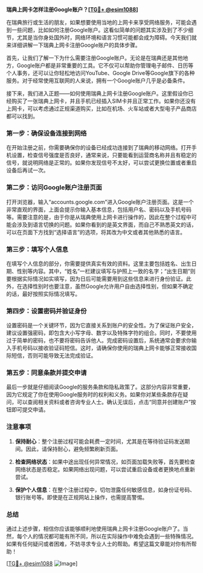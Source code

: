 **瑞典上网卡怎样注册Google账户？[[TG💪+ @esim1088](https://t.me/s/esim1088)]**

在瑞典旅行或生活的朋友，如果想要使用当地的上网卡来享受网络服务，可能会遇到一些问题，比如如何注册Google账户。这看似简单的问题其实涉及到了不少细节，尤其是当你身处国外时，网络环境和语言习惯可能都会成为障碍。今天我们就来详细讲解一下瑞典上网卡注册Google账户的具体步骤。

首先，让我们了解一下为什么需要注册Google账户。无论是在瑞典还是其他地方，Google账户都是非常重要的工具。它不仅可以帮助你管理电子邮件、日历等个人事务，还可以让你轻松地访问YouTube、Google Drive等Google旗下的各种服务。对于经常使用互联网的人来说，拥有一个Google账户几乎是必备条件。

接下来，我们进入正题——如何使用瑞典上网卡注册Google账户。这里假设你已经购买了一张瑞典上网卡，并且手机已经插入SIM卡并且正常工作。如果你还没有上网卡，可以考虑通过正规渠道购买，比如在机场、火车站或者大型电子产品商店都可以找到。

### 第一步：确保设备连接到网络

在开始注册之前，你需要确保你的设备已经成功连接到了瑞典的移动网络。打开手机设置，检查信号强度是否良好，通常来说，只要能看到运营商名称并且有稳定的信号，就说明网络是正常的。如果你发现信号不太好，可以尝试更换位置或者重启设备后再试一次。

### 第二步：访问Google账户注册页面

打开浏览器，输入“accounts.google.com”进入Google账户注册页面。这是一个非常直观的界面，上面会提示你输入基本信息，包括用户名、密码以及手机号码等。需要注意的是，由于你是从瑞典使用上网卡进行操作的，因此在整个过程中可能会涉及到语言切换的问题。如果你看到的是英文界面，而自己不熟悉英文的话，可以在页面下方找到“选择语言”的选项，将其改为中文或者其他熟悉的语言。

### 第三步：填写个人信息

在填写个人信息的部分，你需要提供真实有效的资料。这里主要包括姓名、出生日期、性别等内容。其中，“姓名”一栏建议填写与护照上一致的名字；“出生日期”则要根据实际情况如实填写，因为日后可能需要用到这些信息来进行身份验证。此外，在选择性别时也要注意，虽然Google允许用户自由选择性别，但如果不确定的话，最好按照实际情况填写。

### 第四步：设置密码并验证身份

设置密码是一个关键环节，因为它直接关系到账户的安全性。为了保证账户安全，建议设置强密码，即包含大小写字母、数字以及特殊字符的组合。同时，不要使用过于简单的密码，也不要将密码告诉他人。完成密码设置后，系统通常会要求你输入手机号码以接收验证码短信。这时，请确保你使用的瑞典上网卡能够正常接收国际短信，否则可能导致无法完成验证。

### 第五步：同意条款并提交申请

最后一步就是仔细阅读Google的服务条款和隐私政策了。这部分内容非常重要，因为它规定了你在使用Google服务时的权利和义务。如果你对某些条款存在疑问，可以查阅相关资料或者咨询专业人士。确认无误后，点击“同意并创建账户”按钮即可提交申请。

### 注意事项

1. **保持耐心**：整个注册过程可能会耗费一定时间，尤其是在等待验证码发送期间。因此，请保持耐心，避免频繁刷新页面。
   
2. **检查网络状态**：如果中途出现任何异常情况，如页面加载失败等，首先要检查网络状态是否稳定。如果网络出现问题，可以尝试重启设备或者更换地点重新尝试。

3. **保护个人信息**：在整个注册过程中，切勿泄露任何敏感信息，如身份证号码、银行账号等。即使是在正规网站上操作，也需提高警惕。

### 总结

通过上述步骤，相信你应该能够顺利地使用瑞典上网卡注册Google账户了。当然，每个人的情况都可能有所不同，所以在实际操作中难免会遇到一些特殊情况。如果有任何疑问或者困难，不妨寻求专业人士的帮助。希望这篇文章能对你有所帮助！

[[TG💪+ @esim1088](https://t.me/s/esim1088) ![Image](https://i.postimg.cc/4NQfJmqS/Snipaste-2025-05-13-00-14-12.png)]